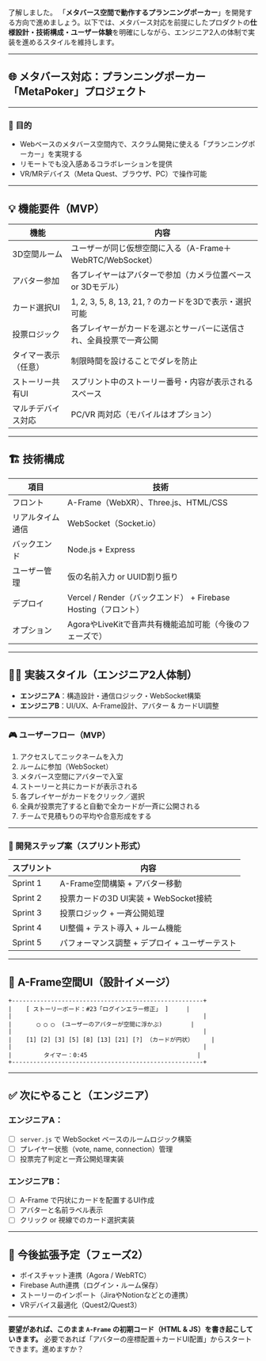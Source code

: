 了解しました。
「**メタバース空間で動作するプランニングポーカー**」を開発する方向で進めましょう。以下では、メタバース対応を前提にしたプロダクトの**仕様設計・技術構成・ユーザー体験**を明確にしながら、エンジニア2人の体制で実装を進めるスタイルを維持します。

---

## 🌐 メタバース対応：プランニングポーカー「**MetaPoker**」プロジェクト

---

### 🎯 **目的**

* Webベースのメタバース空間内で、スクラム開発に使える「プランニングポーカー」を実現する
* リモートでも没入感あるコラボレーションを提供
* VR/MRデバイス（Meta Quest、ブラウザ、PC）で操作可能

---

## 💡 機能要件（MVP）

| 機能         | 内容                                       |
| ---------- | ---------------------------------------- |
| 3D空間ルーム    | ユーザーが同じ仮想空間に入る（A-Frame＋WebRTC/WebSocket） |
| アバター参加     | 各プレイヤーはアバターで参加（カメラ位置ベース or 3Dモデル）        |
| カード選択UI    | 1, 2, 3, 5, 8, 13, 21, ? のカードを3Dで表示・選択可能 |
| 投票ロジック     | 各プレイヤーがカードを選ぶとサーバーに送信され、全員投票で一斉公開        |
| タイマー表示（任意） | 制限時間を設けることでダレを防止                         |
| ストーリー共有UI  | スプリント中のストーリー番号・内容が表示されるスペース              |
| マルチデバイス対応  | PC/VR 両対応（モバイルはオプション）                    |

---

## 🏗 技術構成

| 項目       | 技術                                               |
| -------- | ------------------------------------------------ |
| フロント     | A-Frame（WebXR）、Three.js、HTML/CSS                 |
| リアルタイム通信 | WebSocket（Socket.io）                             |
| バックエンド   | Node.js + Express                                |
| ユーザー管理   | 仮の名前入力 or UUID割り振り                               |
| デプロイ     | Vercel / Render（バックエンド） + Firebase Hosting（フロント） |
| オプション    | AgoraやLiveKitで音声共有機能追加可能（今後のフェーズで）               |

---

## 🧑‍💻 実装スタイル（エンジニア2人体制）

* **エンジニアA**：構造設計・通信ロジック・WebSocket構築
* **エンジニアB**：UI/UX、A-Frame設計、アバター & カードUI調整

---

### 🎮 ユーザーフロー（MVP）

1. アクセスしてニックネームを入力
2. ルームに参加（WebSocket）
3. メタバース空間にアバターで入室
4. ストーリーと共にカードが表示される
5. 各プレイヤーがカードをクリック／選択
6. 全員が投票完了すると自動で全カードが一斉に公開される
7. チームで見積もりの平均や合意形成をする

---

### 🧪 開発ステップ案（スプリント形式）

| スプリント    | 内容                          |
| -------- | --------------------------- |
| Sprint 1 | A-Frame空間構築 + アバター移動        |
| Sprint 2 | 投票カードの3D UI実装 + WebSocket接続 |
| Sprint 3 | 投票ロジック + 一斉公開処理             |
| Sprint 4 | UI整備 + テスト導入 + ルーム機能        |
| Sprint 5 | パフォーマンス調整 + デプロイ + ユーザーテスト  |

---

## 📐 A-Frame空間UI（設計イメージ）

```
+------------------------------------------------------+
|    [ ストーリーボード：#23「ログインエラー修正」 ]     |
|                                                      |
|       ◯ ◯ ◯  (ユーザーのアバターが空間に浮かぶ)        |
|                                                      |
|    [1] [2] [3] [5] [8] [13] [21] [?] （カードが円状）     |
|                                                      |
|         タイマー：0:45                               |
+------------------------------------------------------+
```

---

## ✅ 次にやること（エンジニア）

### エンジニアA：

* [ ] `server.js` で WebSocket ベースのルームロジック構築
* [ ] プレイヤー状態（vote, name, connection）管理
* [ ] 投票完了判定と一斉公開処理実装

### エンジニアB：

* [ ] A-Frame で円状にカードを配置するUI作成
* [ ] アバターと名前ラベル表示
* [ ] クリック or 視線でのカード選択実装

---

## 🚀 今後拡張予定（フェーズ2）

* ボイスチャット連携（Agora / WebRTC）
* Firebase Auth連携（ログイン・ルーム保存）
* ストーリーのインポート（JiraやNotionなどとの連携）
* VRデバイス最適化（Quest2/Quest3）

---

**要望があれば、このまま `A-Frame` の初期コード（HTML & JS）を書き起こしていきます。**
必要であれば「アバターの座標配置＋カードUI配置」からスタートできます。進めますか？
